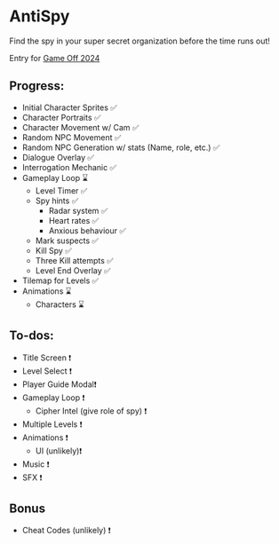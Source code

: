 # AntiSpy
Find the spy in your super secret organization before the time runs out!

Entry for [Game Off 2024](https://itch.io/jam/game-off-2024)

## Progress:
- Initial Character Sprites ✅
- Character Portraits ✅
- Character Movement w/ Cam ✅
- Random NPC Movement ✅
- Random NPC Generation w/ stats (Name, role, etc.) ✅
- Dialogue Overlay ✅
- Interrogation Mechanic ✅
- Gameplay Loop ⌛
    - Level Timer ✅
    - Spy hints ✅
        - Radar system ✅
        - Heart rates ✅
        - Anxious behaviour ✅
    - Mark suspects ✅
    - Kill Spy ✅
    - Three Kill attempts ✅
    - Level End Overlay ✅
- Tilemap for Levels ✅
- Animations ⌛
    - Characters ⌛

## To-dos:
- Title Screen ❗
- Level Select ❗
- Player Guide Modal❗
- Gameplay Loop ❗
    - Cipher Intel (give role of spy) ❗
- Multiple Levels ❗
- Animations ❗
    - UI (unlikely)❗
- Music ❗
- SFX ❗

## Bonus 
- Cheat Codes (unlikely) ❗ 